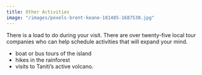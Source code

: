```yaml
---
title: Other Activities
image: "/images/pexels-brent-keane-181485-1687530.jpg"
---
```


There is a load to do during your visit. There are over twenty-five local tour companies who can help schedule activities that will expand your mind.

- boat or bus tours of the island
- hikes in the rainforest
- visits to Taniti’s active volcano.

<!-- Photo by Brent Keane: https://www.pexels.com/photo/lava-flowing-1687530/ -->